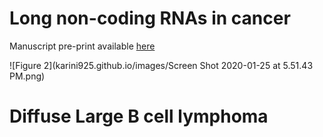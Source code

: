 # Long non-coding RNAs in cancer 

Manuscript pre-print available [here](https://www.biorxiv.org/content/10.1101/861039v1.abstract) 

![Figure 2](karini925.github.io/images/Screen Shot 2020-01-25 at 5.51.43 PM.png)

# Diffuse Large B cell lymphoma 

